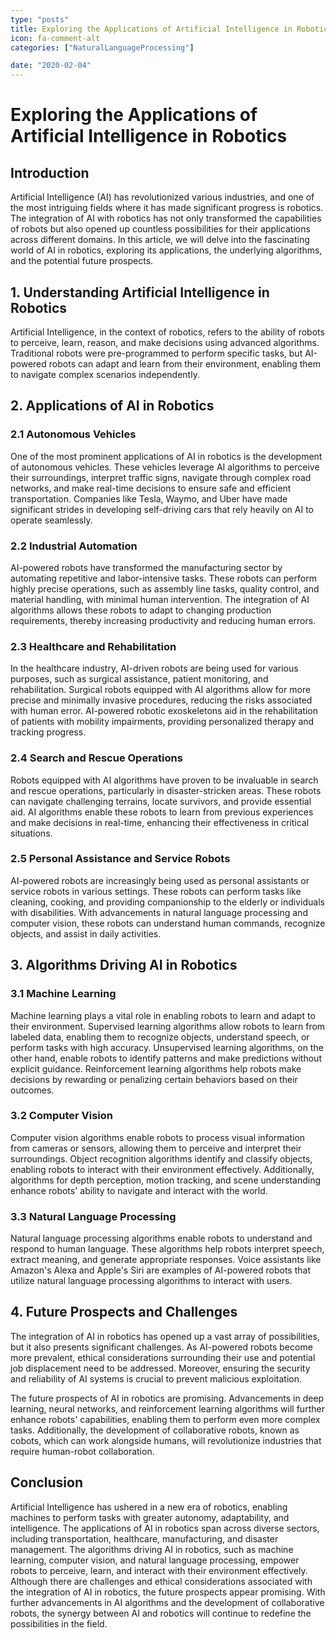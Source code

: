 ```yaml
---
type: "posts"
title: Exploring the Applications of Artificial Intelligence in Robotics
icon: fa-comment-alt
categories: ["NaturalLanguageProcessing"]

date: "2020-02-04"
---
```




# Exploring the Applications of Artificial Intelligence in Robotics

## Introduction

Artificial Intelligence (AI) has revolutionized various industries, and one of the most intriguing fields where it has made significant progress is robotics. The integration of AI with robotics has not only transformed the capabilities of robots but also opened up countless possibilities for their applications across different domains. In this article, we will delve into the fascinating world of AI in robotics, exploring its applications, the underlying algorithms, and the potential future prospects.

## 1. Understanding Artificial Intelligence in Robotics

Artificial Intelligence, in the context of robotics, refers to the ability of robots to perceive, learn, reason, and make decisions using advanced algorithms. Traditional robots were pre-programmed to perform specific tasks, but AI-powered robots can adapt and learn from their environment, enabling them to navigate complex scenarios independently.

## 2. Applications of AI in Robotics

### 2.1 Autonomous Vehicles

One of the most prominent applications of AI in robotics is the development of autonomous vehicles. These vehicles leverage AI algorithms to perceive their surroundings, interpret traffic signs, navigate through complex road networks, and make real-time decisions to ensure safe and efficient transportation. Companies like Tesla, Waymo, and Uber have made significant strides in developing self-driving cars that rely heavily on AI to operate seamlessly.

### 2.2 Industrial Automation

AI-powered robots have transformed the manufacturing sector by automating repetitive and labor-intensive tasks. These robots can perform highly precise operations, such as assembly line tasks, quality control, and material handling, with minimal human intervention. The integration of AI algorithms allows these robots to adapt to changing production requirements, thereby increasing productivity and reducing human errors.

### 2.3 Healthcare and Rehabilitation

In the healthcare industry, AI-driven robots are being used for various purposes, such as surgical assistance, patient monitoring, and rehabilitation. Surgical robots equipped with AI algorithms allow for more precise and minimally invasive procedures, reducing the risks associated with human error. AI-powered robotic exoskeletons aid in the rehabilitation of patients with mobility impairments, providing personalized therapy and tracking progress.

### 2.4 Search and Rescue Operations

Robots equipped with AI algorithms have proven to be invaluable in search and rescue operations, particularly in disaster-stricken areas. These robots can navigate challenging terrains, locate survivors, and provide essential aid. AI algorithms enable these robots to learn from previous experiences and make decisions in real-time, enhancing their effectiveness in critical situations.

### 2.5 Personal Assistance and Service Robots

AI-powered robots are increasingly being used as personal assistants or service robots in various settings. These robots can perform tasks like cleaning, cooking, and providing companionship to the elderly or individuals with disabilities. With advancements in natural language processing and computer vision, these robots can understand human commands, recognize objects, and assist in daily activities.

## 3. Algorithms Driving AI in Robotics

### 3.1 Machine Learning

Machine learning plays a vital role in enabling robots to learn and adapt to their environment. Supervised learning algorithms allow robots to learn from labeled data, enabling them to recognize objects, understand speech, or perform tasks with high accuracy. Unsupervised learning algorithms, on the other hand, enable robots to identify patterns and make predictions without explicit guidance. Reinforcement learning algorithms help robots make decisions by rewarding or penalizing certain behaviors based on their outcomes.

### 3.2 Computer Vision

Computer vision algorithms enable robots to process visual information from cameras or sensors, allowing them to perceive and interpret their surroundings. Object recognition algorithms identify and classify objects, enabling robots to interact with their environment effectively. Additionally, algorithms for depth perception, motion tracking, and scene understanding enhance robots' ability to navigate and interact with the world.

### 3.3 Natural Language Processing

Natural language processing algorithms enable robots to understand and respond to human language. These algorithms help robots interpret speech, extract meaning, and generate appropriate responses. Voice assistants like Amazon's Alexa and Apple's Siri are examples of AI-powered robots that utilize natural language processing algorithms to interact with users.

## 4. Future Prospects and Challenges

The integration of AI in robotics has opened up a vast array of possibilities, but it also presents significant challenges. As AI-powered robots become more prevalent, ethical considerations surrounding their use and potential job displacement need to be addressed. Moreover, ensuring the security and reliability of AI systems is crucial to prevent malicious exploitation.

The future prospects of AI in robotics are promising. Advancements in deep learning, neural networks, and reinforcement learning algorithms will further enhance robots' capabilities, enabling them to perform even more complex tasks. Additionally, the development of collaborative robots, known as cobots, which can work alongside humans, will revolutionize industries that require human-robot collaboration.

## Conclusion

Artificial Intelligence has ushered in a new era of robotics, enabling machines to perform tasks with greater autonomy, adaptability, and intelligence. The applications of AI in robotics span across diverse sectors, including transportation, healthcare, manufacturing, and disaster management. The algorithms driving AI in robotics, such as machine learning, computer vision, and natural language processing, empower robots to perceive, learn, and interact with their environment effectively. Although there are challenges and ethical considerations associated with the integration of AI in robotics, the future prospects appear promising. With further advancements in AI algorithms and the development of collaborative robots, the synergy between AI and robotics will continue to redefine the possibilities in the field.